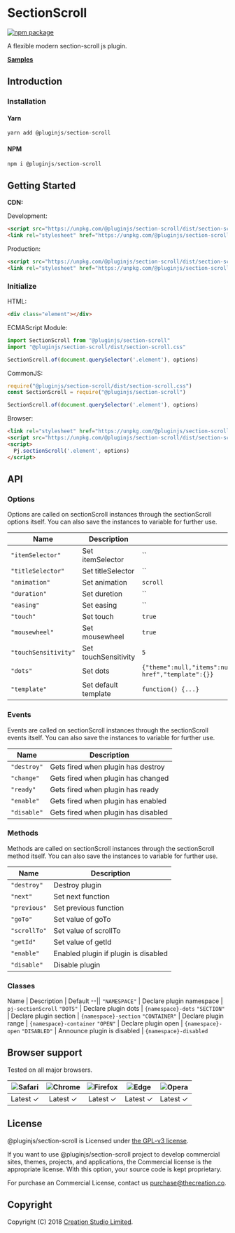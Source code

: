 # SectionScroll

[![npm package](https://img.shields.io/npm/v/@pluginjs/section-scroll.svg)](https://www.npmjs.com/package/@pluginjs/section-scroll)

A flexible modern section-scroll js plugin.

**[Samples](https://codesandbox.io/s/github/pluginjs/plugin.js/tree/master/modules/sectionScroll/samples)**

## Introduction

### Installation

#### Yarn

```javascript
yarn add @pluginjs/section-scroll
```

#### NPM

```javascript
npm i @pluginjs/section-scroll
```

## Getting Started

**CDN:**

Development:

```html
<script src="https://unpkg.com/@pluginjs/section-scroll/dist/section-scroll.js"></script>
<link rel="stylesheet" href="https://unpkg.com/@pluginjs/section-scroll/dist/section-scroll.css">
```

Production:

```html
<script src="https://unpkg.com/@pluginjs/section-scroll/dist/section-scroll.min.js"></script>
<link rel="stylesheet" href="https://unpkg.com/@pluginjs/section-scroll/dist/section-scroll.min.css">
```

### Initialize

HTML:

```html
<div class="element"></div>
```

ECMAScript Module:

```javascript
import SectionScroll from "@pluginjs/section-scroll"
import "@pluginjs/section-scroll/dist/section-scroll.css"

SectionScroll.of(document.querySelector('.element'), options)
```

CommonJS:

```javascript
require("@pluginjs/section-scroll/dist/section-scroll.css")
const SectionScroll = require("@pluginjs/section-scroll")

SectionScroll.of(document.querySelector('.element'), options)
```

Browser:

```html
<link rel="stylesheet" href="https://unpkg.com/@pluginjs/section-scroll/dist/section-scroll.css">
<script src="https://unpkg.com/@pluginjs/section-scroll/dist/section-scroll.js"></script>
<script>
  Pj.sectionScroll('.element', options)
</script>
```

## API

### Options

Options are called on sectionScroll instances through the sectionScroll options itself.
You can also save the instances to variable for further use.

Name | Description | Default
--|--|--
`"itemSelector"` | Set itemSelector | ``
`"titleSelector"` | Set titleSelector | ``
`"animation"` | Set animation | `scroll`
`"duration"` | Set duretion | ``
`"easing"` | Set easing | ``
`"touch"` | Set touch | `true`
`"mousewheel"` | Set mousewheel | `true`
`"touchSensitivity"` | Set touchSensitivity | `5`
`"dots"` | Set dots | `{"theme":null,"items":null,"default":null,"direction":"vertical","valueFrom":"data-href","template":{}}`
`"template"` | Set default template | `function() {...}`

### Events

Events are called on sectionScroll instances through the sectionScroll events itself.
You can also save the instances to variable for further use.

Name | Description
--|--
`"destroy"` | Gets fired when plugin has destroy
`"change"` | Gets fired when plugin has changed
`"ready"` | Gets fired when plugin has ready
`"enable"` | Gets fired when plugin has enabled
`"disable"` | Gets fired when plugin has disabled

### Methods

Methods are called on sectionScroll instances through the sectionScroll method itself.
You can also save the instances to variable for further use.

Name | Description
--|--
`"destroy"` | Destroy plugin
`"next"` | Set next function
`"previous"` | Set previous function
`"goTo"` | Set value of goTo
`"scrollTo"` | Set value of scrollTo
`"getId"` | Set value of getId
`"enable"` | Enabled plugin if plugin is disabled
`"disable"` | Disable plugin

### Classes

Name | Description | Default
--||
`"NAMESPACE"` | Declare plugin namespace | `pj-sectionScroll`
`"DOTS"` | Declare plugin dots | `{namespace}-dots`
`"SECTION"` | Declare plugin section | `{namespace}-section`
`"CONTAINER"` | Declare plugin range | `{namespace}-container`
`"OPEN"` | Declare plugin open | `{namespace}-open`
`"DISABLED"` | Announce plugin is disabled | `{namespace}-disabled`

## Browser support

Tested on all major browsers.

| <img src="https://raw.githubusercontent.com/alrra/browser-logos/master/src/safari/safari_32x32.png" alt="Safari"> | <img src="https://raw.githubusercontent.com/alrra/browser-logos/master/src/chrome/chrome_32x32.png" alt="Chrome"> | <img src="https://raw.githubusercontent.com/alrra/browser-logos/master/src/firefox/firefox_32x32.png" alt="Firefox"> | <img src="https://raw.githubusercontent.com/alrra/browser-logos/master/src/edge/edge_32x32.png" alt="Edge"> | <img src="https://raw.githubusercontent.com/alrra/browser-logos/master/src/opera/opera_32x32.png" alt="Opera"> |
|:--:|:--:|:--:|:--:|:--:|
| Latest ✓ | Latest ✓ | Latest ✓ | Latest ✓ | Latest ✓ |

## License

@pluginjs/section-scroll is Licensed under [the GPL-v3 license](LICENSE).

If you want to use @pluginjs/section-scroll project to develop commercial sites, themes, projects, and applications, the Commercial license is the appropriate license. With this option, your source code is kept proprietary.

For purchase an Commercial License, contact us purchase@thecreation.co.

## Copyright

Copyright (C) 2018 [Creation Studio Limited](creationstudio.com).